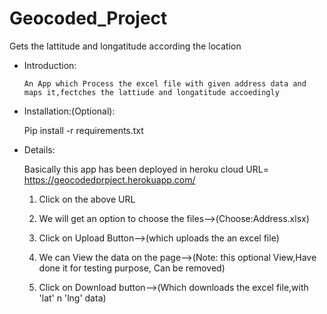 # Geocoded_Project
Gets the lattitude and longatitude according the location
* Introduction:

      An App which Process the excel file with given address data and maps it,fectches the lattiude and longatitude accoedingly
 
 * Installation:(Optional):
 
      Pip install -r requirements.txt
 
 * Details:
 
    Basically this app has been deployed in heroku cloud
    URL= https://geocodedprpject.herokuapp.com/
    
    1) Click on the above URL
    
    2) We will get an option to choose the files-->(Choose:Address.xlsx)
    
    3) Click on Upload Button-->(which uploads the an excel file)
    
    4) We can View the data on the page-->(Note: this optional View,Have done it for testing purpose, Can be removed)
    
    5) Click on Download button-->(Which downloads the excel file,with 'lat' n 'lng' data)
    
    
    
        
